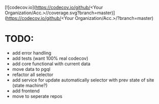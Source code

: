 [![codecov.io](https://codecov.io/github/<Your Organization/Acc.>/<YourRepo>/coverage.svg?branch=master)]
(https://codecov.io/github/<Your Organization/Acc.>/<YourRepo>?branch=master)

# TODO:
 - add error handling
 - add tests (want 100% real codecov)
 - add core functional with current data
 - move data to pgql
 - refactor all selector
 - add service for update automatically selector with prev state of site (state machine?)
 - add frontend
 - move to seperate repos
